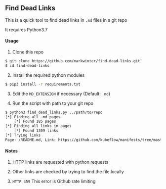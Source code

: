 ## Find Dead Links

This is a quick tool to find dead links in `.md` files in a git repo

It requires Python3.7

#### Usage

1. Clone this repo

```BASH
$ git clone https://github.com/markwinter/find-dead-links.git`
$ cd find-dead-links
```

2. Install the required python modules
```BASH
$ pip3 install -r requirements.txt
```

3. Edit the `MD_EXTENSION` if necessary (Default: `.md`)

4. Run the script with path to your git repo
```BASH
$ python3 find_dead_links.py ../path/to/repo
[*] Finding all .md pages
	[*] Found 185 pages
[*] Finding all links in pages
	[*] Found 1309 links
[*] Trying links
Page: /README.md, Link: https://github.com/kubeflow/manifests/tree/master/kfserving, Status: 404
```


#### Notes

1. HTTP links are requested with python requests

2. Other links are checked by trying to find the file locally

3. `HTTP 459` This error is Github rate limiting
